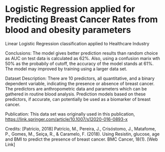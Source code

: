 # Logistic Regression applied for Predicting Breast Cancer Rates from blood and obesity parameters
Linear Logistic Regression classification applied to Healthcare Industry

Conclusions: The model gives better prediction results than random choice as AUC on test data is calculated as 62%. Also, using a confusion marix wth 50% as the probabily of cutoff, the accuracy of the model stands at 61%. The model may improved by training using a larger data set.

Dataset Description: There are 10 predictors, all quantitative, and a binary dependent variable, indicating the presence or absence of breast cancer. The predictors are anthropometric data and parameters which can be gathered in routine blood analysis. Prediction models based on these predictors, if accurate, can potentially be used as a biomarker of breast cancer.

Publication: This data set was originally used in this publication, https://link.springer.com/article/10.1007/s12020-016-0893-x

Credits: [Patricio, 2018] Patrício, M., Pereira, J., Crisóstomo, J., Matafome, P., Gomes, M., Seiça, R., & Caramelo, F. (2018). Using Resistin, glucose, age and BMI to predict the presence of breast cancer. BMC Cancer, 18(1). [Web Link]
